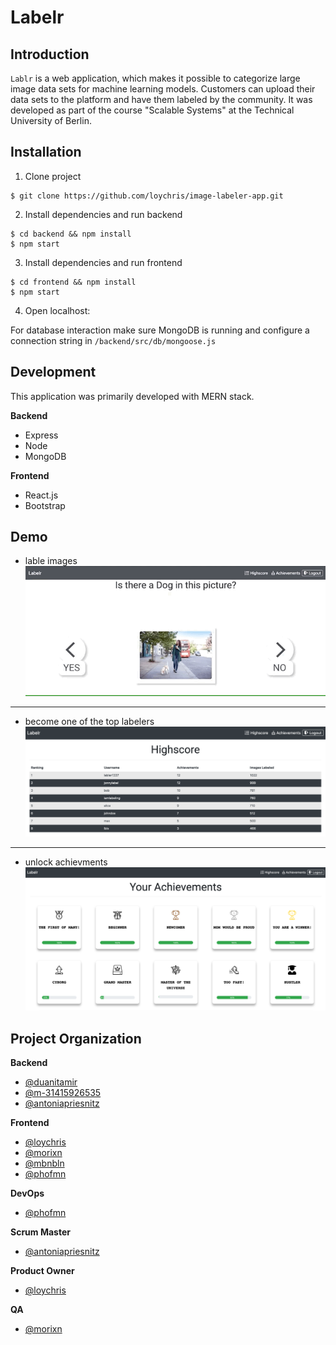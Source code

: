 # Labelr

## Introduction
`Lablr` is a web application, which makes it possible to categorize large image data sets for machine learning models.
Customers can upload their data sets to the platform and have them labeled by the community.
It was developed as part of the course "Scalable Systems" at the Technical University of Berlin.

## Installation
1. Clone project
```
$ git clone https://github.com/loychris/image-labeler-app.git
```
2. Install dependencies and run backend
```
$ cd backend && npm install
$ npm start
```
3. Install dependencies and run frontend
```
$ cd frontend && npm install
$ npm start
```
4. Open localhost:<port>

For database interaction make sure MongoDB is running and configure a connection string in `/backend/src/db/mongoose.js`

## Development
This application was primarily developed with MERN stack.  

**Backend**
- Express
- Node
- MongoDB

**Frontend**
- React.js
- Bootstrap

## Demo
- lable images<br>
![](lable.gif)<br>
<hr>

- become one of the top labelers<br>
![](hscore.png)<br>
<hr>

- unlock achievments<br>
![](achievment.png)<br>

## Project Organization
**Backend**
- [@duanitamir]( https://github.com/duanitamir )
- [@m-31415926535]( https://github.com/m-31415926535 )
- [@antoniapriesnitz]( https://github.com/antoniapriesnitz)

**Frontend**
- [@loychris]( https://github.com/loychris )
- [@morixn]( https://github.com/morixn )
- [@mbnbln]( https://github.com/mbnbln )
- [@phofmn]( https://github.com/phofmn )

**DevOps**
- [@phofmn]( https://github.com/phofmn )

**Scrum Master**
- [@antoniapriesnitz]( https://github.com/antoniapriesnitz )

**Product Owner**
- [@loychris]( https://github.com/loychris )

**QA**
- [@morixn]( https://github.com/morixn )
